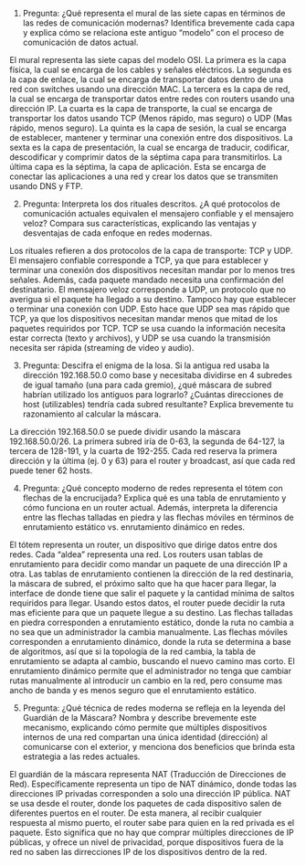 1. Pregunta: ¿Qué representa el mural de las siete capas en términos de las redes de comunicación modernas? Identifica brevemente cada capa y explica cómo se relaciona este antiguo “modelo” con el proceso de comunicación de datos actual.

El mural representa las siete capas del modelo OSI. La primera es la capa física, la cual se encarga de los cables y señales eléctricos. La segunda es la capa de enlace, la cual se encarga de transportar datos dentro de una red con switches usando una dirección MAC. La tercera es la capa de red, la cual se encarga de transportar datos entre redes con routers usando una dirección IP. La cuarta es la capa de transporte, la cual se encarga de transportar los datos usando TCP (Menos rápido, mas seguro) o UDP (Mas rápido, menos seguro). La quinta es la capa de sesión, la cual se encarga de establecer, mantener y terminar una conexión entre dos dispositivos. La sexta es la capa de presentación, la cual se encarga de traducir, codificar, descodificar y comprimir datos de la séptima capa para transmitirlos. La última capa es la séptima, la capa de aplicación. Esta se encarga de conectar las aplicaciones a una red y crear los datos que se transmiten usando DNS y FTP.

2. Pregunta: Interpreta los dos rituales descritos. ¿A qué protocolos de comunicación actuales equivalen el mensajero confiable y el mensajero veloz? Compara sus características, explicando las ventajas y desventajas de cada enfoque en redes modernas.

Los rituales refieren a dos protocolos de la capa de transporte: TCP y UDP. El mensajero confiable corresponde a TCP, ya que para establecer y terminar una conexión dos dispositivos necesitan mandar por lo menos tres señales. Además, cada paquete mandado necesita una confirmación del destinatario. El mensajero veloz corresponde a UDP, un protocolo que no averigua si el paquete ha llegado a su destino. Tampoco hay que establecer o terminar una conexión con UDP. Esto hace que UDP sea mas rápido que TCP, ya que los dispositivos necesitan mandar menos que mitad de los paquetes requiridos por TCP. TCP se usa cuando la información necesita estar correcta (texto y archivos), y UDP se usa cuando la transmisión necesita ser rápida (streaming de video y audio).

3. Pregunta: Descifra el enigma de la losa. Si la antigua red usaba la dirección 192.168.50.0 como base y necesitaba dividirse en 4 subredes de igual tamaño (una para cada gremio), ¿qué máscara de subred habrían utilizado los antiguos para lograrlo? ¿Cuántas direcciones de host (utilizables) tendría cada subred resultante? Explica brevemente tu razonamiento al calcular la máscara.

La dirección 192.168.50.0 se puede dividir usando la máscara 192.168.50.0/26. La primera subred iría de 0-63, la segunda de 64-127, la tercera de 128-191, y la cuarta de 192-255. Cada red reserva la primera dirección y la última (ej. 0 y 63) para el router y broadcast, así que cada red puede tener 62 hosts.

4. Pregunta: ¿Qué concepto moderno de redes representa el tótem con flechas de la encrucijada? Explica qué es una tabla de enrutamiento y cómo funciona en un router actual. Además, interpreta la diferencia entre las flechas talladas en piedra y las flechas móviles en términos de enrutamiento estático vs. enrutamiento dinámico en redes.

El tótem representa un router, un dispositivo que dirige datos entre dos redes. Cada “aldea” representa una red. Los routers usan tablas de enrutamiento para decidir como mandar un paquete de una dirección IP a otra. Las tablas de enrutamiento contienen la dirección de la red destinaria, la máscara de subred, el próximo salto que ha que hacer para llegar, la interface de donde tiene que salir el paquete y la cantidad mínima de saltos requiridos para llegar. Usando estos datos, el router puede decidir la ruta mas eficiente para que un paquete llegue a su destino. Las flechas talladas en piedra corresponden a enrutamiento estático, donde la ruta no cambia a no sea que un administrador la cambia manualmente. Las flechas móviles corresponden a enrutamiento dinámico, donde la ruta se determina a base de algoritmos, así que si la topología de la red cambia, la tabla de enrutamiento se adapta al cambio, buscando el nuevo camino mas corto. El enrutamiento dinámico permite que el administrador no tenga que cambiar rutas manualmente al introducir un cambio en la red, pero consume mas ancho de banda y es menos seguro que el enrutamiento estático.

5. Pregunta: ¿Qué técnica de redes moderna se refleja en la leyenda del Guardián de la Máscara? Nombra y describe brevemente este mecanismo, explicando cómo permite que múltiples dispositivos internos de una red compartan una única identidad (dirección) al comunicarse con el exterior, y menciona dos beneficios que brinda esta estrategia a las redes actuales.

El guardián de la máscara representa NAT (Traducción de Direcciones de Red). Específicamente representa un tipo de NAT dinámico, donde todas las direcciones IP privadas corresponden a solo una dirección IP pública. NAT se usa desde el router, donde los paquetes de cada dispositivo salen de diferentes puertos en el router. De esta manera, al recibir cualquier respuesta al mismo puerto, el router sabe para quien en la red privada es el paquete. Esto significa que no hay que comprar múltiples direcciones de IP públicas, y ofrece un nivel de privacidad, porque dispositivos fuera de la red no saben las dirrecciones IP de los dispositivos dentro de la red.
